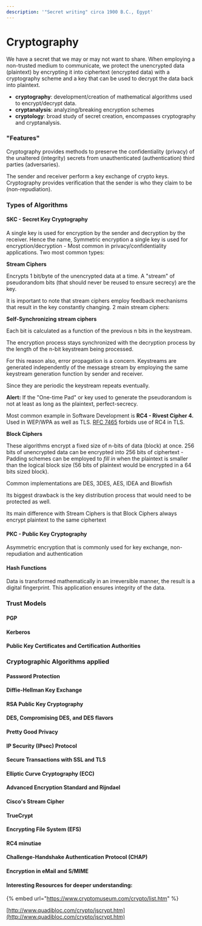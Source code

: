 ```yaml
---
description: '"Secret writing" circa 1900 B.C., Egypt'
---
```


# Cryptography

We have a secret that we may or may not want to share. When employing a non-trusted medium to communicate, we protect the unencrypted data \(plaintext\) by encrypting it into ciphertext \(encrypted data\) with a cryptography scheme and a key that can be used to decrypt the data back into plaintext.

* **cryptography**: development/creation of mathematical algorithms used to encrypt/decrypt data.
* **cryptanalysis**: analyzing/breaking encryption schemes
* **cryptology**: broad study of secret creation, encompasses cryptography and cryptanalysis.

### "Features"

Cryptography provides methods to preserve the confidentiality \(privacy\) of the unaltered \(integrity\) secrets from unauthenticated \(authentication\) third parties \(adversaries\).

The sender and receiver perform a key exchange of crypto keys. Cryptography provides verification that the sender is who they claim to be \(non-repudiation\).

### Types of Algorithms

#### SKC - Secret Key Cryptography

A single key is used for encryption by the sender and decryption by the receiver. Hence the name, Symmetric encryption a single key is used for encryption/decryption - Most common in privacy/confidentiality applications. Two most common types:

**Stream Ciphers**

Encrypts 1 bit/byte of the unencrypted data at a time. A "stream" of pseudorandom bits \(that should never be reused to ensure secrecy\) are the key. 

It is important to note that stream ciphers employ feedback mechanisms that result in the key constantly changing. 2 main stream ciphers:

**Self-Synchronizing stream ciphers** 

Each bit is calculated as a function of the previous n bits in the keystream.

The encryption process stays synchronized with the decryption process by the length of the n-bit keystream being processed. 

For this reason also, error propagation is a concern. Keystreams are generated independently of the message stream by employing the same keystream generation function by sender and receiver. 

Since they are periodic the keystream repeats eventually. 

**Alert:** If the "One-time Pad" or key used to generate the pseudorandom is not at least as long as the plaintext, perfect-secrecy.

Most common example in Software Development is **RC4 - Rivest Cipher 4.** Used in WEP/WPA as well as TLS. [RFC 7465](http://tools.ietf.org/html/rfc7465) forbids use of RC4 in TLS. 

**Block Ciphers**

These algorithms encrypt a fixed size of n-bits of data \(block\) at once. 256 bits of unencrypted data can be encrypted into 256 bits of ciphertext - Padding schemes can be employed to _fill in_ when the plaintext is smaller than the logical block size \(56 bits of plaintext would be encrypted in a 64 bits sized block\).

Common implementations are DES, 3DES, AES, IDEA and Blowfish

Its biggest drawback is the key distribution process that would need to be protected as well. 

Its main difference with Stream Ciphers is that Block Ciphers always encrypt plaintext to the same ciphertext

#### PKC - Public Key Cryptography

Asymmetric encryption that is commonly used for key exchange, non-repudiation and authentication

#### Hash Functions

Data is transformed mathematically in an irreversible manner, the result is a digital fingerprint. This application ensures integrity of the data.

### Trust Models

#### PGP

#### Kerberos

#### Public Key Certificates and Certification Authorities

### Cryptographic Algorithms applied

#### Password Protection

#### Diffie-Hellman Key Exchange

#### RSA Public Key Cryptography

#### DES, Compromising DES, and DES flavors

#### Pretty Good Privacy

#### IP Security \(IPsec\) Protocol

#### Secure Transactions with SSL and TLS

#### Elliptic Curve Cryptography \(ECC\)

#### Advanced Encryption Standard and Rijndael

#### Cisco's Stream Cipher

#### TrueCrypt

#### Encrypting File System \(EFS\)

#### RC4 minutiae

#### Challenge-Handshake Authentication Protocol \(CHAP\)

#### Encryption in eMail and S/MIME

#### Interesting Resources for deeper understanding:

{% embed url="https://www.cryptomuseum.com/crypto/list.htm" %}

[http://www.quadibloc.com/crypto/jscrypt.htm](http://www.quadibloc.com/crypto/jscrypt.htm)

